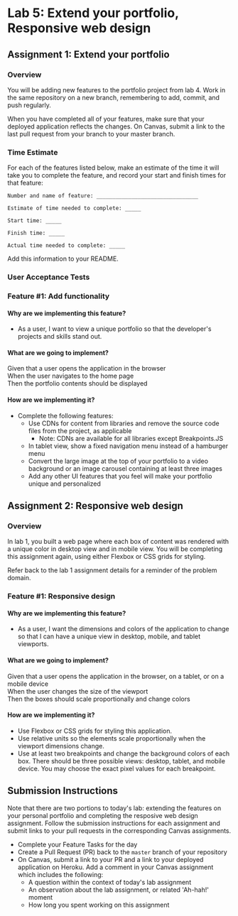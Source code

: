 # Lab 5: Extend your portfolio, Responsive web design 

## Assignment 1: Extend your portfolio

### Overview

You will be adding new features to the portfolio project from lab 4. Work in the same repository on a new branch, remembering to add, commit, and push regularly.

When you have completed all of your features, make sure that your deployed application reflects the changes. On Canvas, submit a link to the last pull request from your branch to your master branch.

### Time Estimate

For each of the features listed below, make an estimate of the time it will take you to complete the feature, and record your start and finish times for that feature:

```
Number and name of feature: ________________________________

Estimate of time needed to complete: _____

Start time: _____

Finish time: _____

Actual time needed to complete: _____
```

Add this information to your README.

### User Acceptance Tests

### Feature #1: Add functionality

#### Why are we implementing this feature?

- As a user, I want to view a unique portfolio so that the developer's projects and skills stand out.

#### What are we going to implement?

Given that a user opens the application in the browser  
When the user navigates to the home page  
Then the portfolio contents should be displayed  

#### How are we implementing it?

- Complete the following features:
  - Use CDNs for content from libraries and remove the source code files from the project, as applicable
    - Note: CDNs are available for all libraries except Breakpoints.JS
  - In tablet view, show a fixed navigation menu instead of a hamburger menu
  - Convert the large image at the top of your portfolio to a video background or an image carousel containing at least three images
  - Add any other UI features that you feel will make your portfolio unique and personalized

## Assignment 2: Responsive web design

### Overview

In lab 1, you built a web page where each box of content was rendered with a unique color in desktop view and in mobile view. You will be completing this assignment again, using either Flexbox or CSS grids for styling.

Refer back to the lab 1 assignment details for a reminder of the problem domain.

### Feature #1: Responsive design

#### Why are we implementing this feature?

- As a user, I want the dimensions and colors of the application to change so that I can have a unique view in desktop, mobile, and tablet viewports.

#### What are we going to implement?

Given that a user opens the application in the browser, on a tablet, or on a mobile device  
When the user changes the size of the viewport  
Then the boxes should scale proportionally and change colors  

#### How are we implementing it?

- Use Flexbox or CSS grids for styling this application.
- Use relative units so the elements scale proportionally when the viewport dimensions change.
- Use at least two breakpoints and change the background colors of each box. There should be three possible views: desktop, tablet, and mobile device. You may choose the exact pixel values for each breakpoint.

## Submission Instructions

Note that there are two portions to today's lab: extending the features on your personal portfolio and completing the resposive web design assignment. Follow the submission instructions for each assignment and submit links to your pull requests in the corresponding Canvas assignments.

- Complete your Feature Tasks for the day
- Create a Pull Request (PR) back to the `master` branch of your repository
- On Canvas, submit a link to your PR and a link to your deployed application on Heroku. Add a comment in your Canvas assignment which includes the following:
  - A question within the context of today's lab assignment
  - An observation about the lab assignment, or related 'Ah-hah!' moment
  - How long you spent working on this assignment
